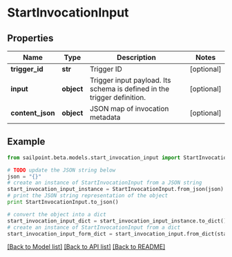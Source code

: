 # StartInvocationInput


## Properties
Name | Type | Description | Notes
------------ | ------------- | ------------- | -------------
**trigger_id** | **str** | Trigger ID | [optional] 
**input** | **object** | Trigger input payload. Its schema is defined in the trigger definition. | [optional] 
**content_json** | **object** | JSON map of invocation metadata | [optional] 

## Example

```python
from sailpoint.beta.models.start_invocation_input import StartInvocationInput

# TODO update the JSON string below
json = "{}"
# create an instance of StartInvocationInput from a JSON string
start_invocation_input_instance = StartInvocationInput.from_json(json)
# print the JSON string representation of the object
print StartInvocationInput.to_json()

# convert the object into a dict
start_invocation_input_dict = start_invocation_input_instance.to_dict()
# create an instance of StartInvocationInput from a dict
start_invocation_input_form_dict = start_invocation_input.from_dict(start_invocation_input_dict)
```
[[Back to Model list]](../README.md#documentation-for-models) [[Back to API list]](../README.md#documentation-for-api-endpoints) [[Back to README]](../README.md)


